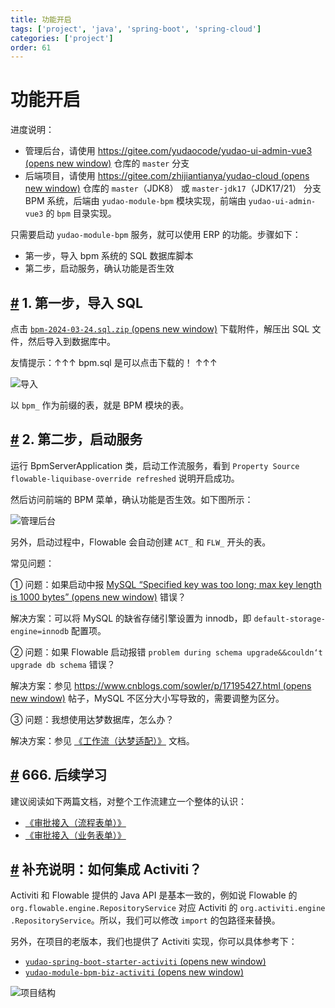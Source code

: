 ```yaml
---
title: 功能开启
tags: ['project', 'java', 'spring-boot', 'spring-cloud']
categories: ['project']
order: 61
---
```

# 功能开启

进度说明：

 * 管理后台，请使用 [https://gitee.com/yudaocode/yudao-ui-admin-vue3  (opens new window)](https://gitee.com/yudaocode/yudao-ui-admin-vue3) 仓库的 `master` 分支
* 后端项目，请使用 [https://gitee.com/zhijiantianya/yudao-cloud  (opens new window)](https://gitee.com/zhijiantianya/yudao-cloud) 仓库的 `master`（JDK8） 或 `master-jdk17`（JDK17/21） 分支
 BPM 系统，后端由 `yudao-module-bpm` 模块实现，前端由 `yudao-ui-admin-vue3` 的 `bpm` 目录实现。

 只需要启动 `yudao-module-bpm` 服务，就可以使用 ERP 的功能。步骤如下：

 * 第一步，导入 bpm 系统的 SQL 数据库脚本
* 第二步，启动服务，确认功能是否生效

 ## [#](#_1-第一步-导入-sql) 1. 第一步，导入 SQL

 点击 [`bpm-2024-03-24.sql.zip`  (opens new window)](https://t.zsxq.com/150EPtWgV) 下载附件，解压出 SQL 文件，然后导入到数据库中。

 友情提示：↑↑↑ bpm.sql 是可以点击下载的！ ↑↑↑

 ![导入 ](https://cloud.iocoder.cn/img/%E5%B7%A5%E4%BD%9C%E6%B5%81%E6%89%8B%E5%86%8C/%E5%8A%9F%E8%83%BD%E5%BC%80%E5%90%AF/SQL%E5%AF%BC%E5%85%A5.png)

 以 `bpm_` 作为前缀的表，就是 BPM 模块的表。

 ## [#](#_2-第二步-启动服务) 2. 第二步，启动服务

 运行 BpmServerApplication 类，启动工作流服务，看到 `Property Source flowable-liquibase-override refreshed` 说明开启成功。

 然后访问前端的 BPM 菜单，确认功能是否生效。如下图所示：

 ![管理后台](https://cloud.iocoder.cn/img/%E5%B7%A5%E4%BD%9C%E6%B5%81%E6%89%8B%E5%86%8C/%E5%8A%9F%E8%83%BD%E6%BC%94%E7%A4%BA/%E7%AE%A1%E7%90%86%E5%90%8E%E5%8F%B0.png)

 另外，启动过程中，Flowable 会自动创建 `ACT_` 和 `FLW_` 开头的表。

 常见问题：

 ① 问题：如果启动中报 [MySQL “Specified key was too long; max key length is 1000 bytes”  (opens new window)](https://gitee.com/zhijiantianya/yudao-cloud/issues/I57FYM) 错误？

 解决方案：可以将 MySQL 的缺省存储引擎设置为 innodb，即 `default-storage-engine=innodb` 配置项。

 ② 问题：如果 Flowable 启动报错 `problem during schema upgrade&&couldn‘t upgrade db schema` 错误？

 解决方案：参见 [https://www.cnblogs.com/sowler/p/17195427.html  (opens new window)](https://www.cnblogs.com/sowler/p/17195427.html) 帖子，MySQL 不区分大小写导致的，需要调整为区分。

 ③ 问题：我想使用达梦数据库，怎么办？

 解决方案：参见 [《工作流（达梦适配）》](/bpm/dameng/) 文档。

 ## [#](#_666-后续学习) 666. 后续学习

 建议阅读如下两篇文档，对整个工作流建立一个整体的认识：

 * [《审批接入（流程表单）》](/bpm/use-bpm-form/)
* [《审批接入（业务表单）》](/bpm/use-business-form/)

 ## [#](#补充说明-如何集成-activiti) 补充说明：如何集成 Activiti？

 Activiti 和 Flowable 提供的 Java API 是基本一致的，例如说 Flowable 的 `org.flowable.engine.RepositoryService` 对应 Activiti 的 `org.activiti.engine .RepositoryService`。所以，我们可以修改 `import` 的包路径来替换。

 另外，在项目的老版本，我们也提供了 Activiti 实现，你可以具体参考下：

 * [`yudao-spring-boot-starter-activiti`  (opens new window)](https://gitee.com/zhijiantianya/yudao-cloud/tree/v1.6.2/yudao-framework/yudao-spring-boot-starter-activiti)
* [`yudao-module-bpm-biz-activiti`  (opens new window)](https://gitee.com/zhijiantianya/yudao-cloud/tree/v1.6.2/yudao-module-bpm/yudao-module-bpm-biz-activiti)

 ![项目结构](https://cloud.iocoder.cn/img/%E5%B7%A5%E4%BD%9C%E6%B5%81%E6%89%8B%E5%86%8C/%E5%8A%9F%E8%83%BD%E5%BC%80%E5%90%AF/Activiti.png)

